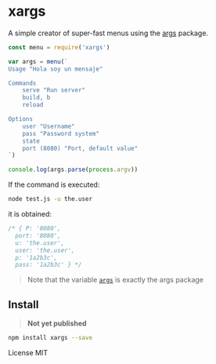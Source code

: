# xargs

A simple creator of super-fast menus using the [args](https://github.com/leo/args) package.

```js
const menu = require('xargs')

var args = menu(`
Usage "Hola soy un mensaje"

Commands
    serve "Run server"
    build, b
    reload

Options
    user "Username"
    pass "Password system"
    state
    port (8080) "Port, default value"
`)

console.log(args.parse(process.argv))
```

If the command is executed:

```bash
node test.js -u the.user
```

it is obtained:

```js
/* { P: '8080',
  port: '8080',
  u: 'the.user',
  user: 'the.user',
  p: '1a2b3c',
  pass: '1a2b3c' } */
```

> Note that the variable [`args`](https://github.com/leo/args) is exactly the args package

## Install

> **Not yet published**

```bash
npm install xargs --save
```

License MIT